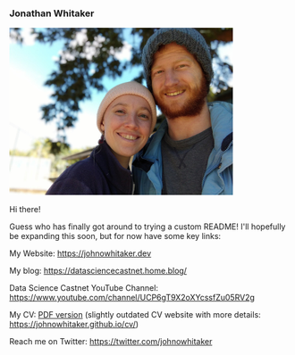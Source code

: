 ### Jonathan Whitaker

<img src="https://raw.githubusercontent.com/johnowhitaker/johnowhitaker/master/prof_small.jpg" width="400" height="300" alt='profile pic'/>

Hi there!

Guess who has finally got around to trying a custom README! I'll hopefully be expanding this soon, but for now have some key links:

My Website: https://johnowhitaker.dev

My blog: https://datasciencecastnet.home.blog/

Data Science Castnet YouTube Channel: https://www.youtube.com/channel/UCP6gT9X2oXYcssfZu05RV2g

My CV: [PDF version](https://github.com/johnowhitaker/johnowhitaker/blob/master/Jonathan_Whitaker_CV_April_2022.pdf) (slightly outdated CV website with more details: https://johnowhitaker.github.io/cv/) 

Reach me on Twitter: https://twitter.com/johnowhitaker
